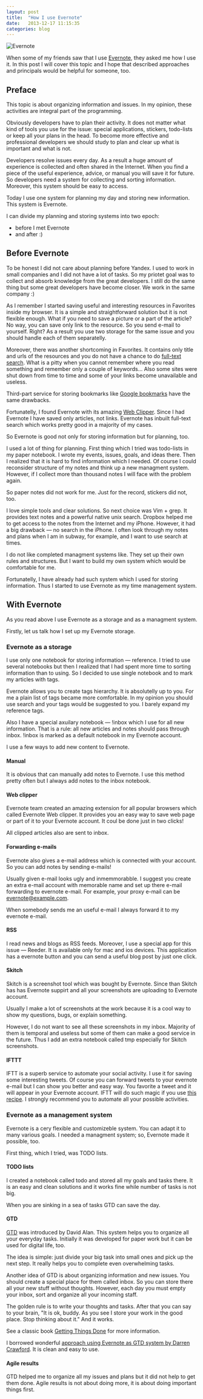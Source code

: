 ```yaml
---
layout: post
title:  "How I use Evernote"
date:   2013-12-17 11:15:35
categories: blog
---
```


![Evernote](/i/evernote.jpg)

When some of my friends saw that I use [Evernote](http://evernote.com/), they asked me how I use it. In this post I will cover this topic and I hope that described approaches and principals would be helpful for someone, too.

## Preface

This topic is about organizing information and issues. In my opinion, these activities are integral part of the programming.

Obviously developers have to plan their activity. It does not matter what kind of tools you use for the issue: special applications, stickers, todo-lists or keep all your plans in the head. To become more effective and professional developers we should study to plan and clear up what is important and what is not.

Developers resolve issues every day. As a result a huge amount of experience is collected and often shared in the Internet. When you find a piece of the useful experience, advice, or manual you will save it for future. So developers need a system for collecting and sorting information. Moreover, this system should be easy to access.

Today I use one system for planning my day and storing new information. This system is Evernote.

I can divide my planning and storing systems into two epoch:

  * before I met Evernote
  * and after :)

## Before Evernote

To be honest I did not care about planning before Yandex. I used to work in small companies and I did not have a lot of tasks. So my priotet goal was to collect and absorb knowledge from the great developers. I still do the same thing but some great developers have become closer. We work in the same company :)

As I remember I started saving useful and interesting resources in Favorites inside my browser. It is a simple and straightforward solution but it is not flexible enough. What if you need to save a picture or a part of the article? No way, you can save only link to the resource. So you send e-mail to yourself. Right? As a result you use two storage for the same issue and you should handle each of them separatelly.

Moreover, there was another shortcoming in Favorites. It contains only title and urls of the resources and you do not have a chance to do [full-text search](http://en.wikipedia.org/wiki/Full_text_search). What is a pitty when you cannot remember where you read something and remember only a couple of keywords... Also some sites were shut down from time to time and some of your links become unavailable and useless.

Third-part service for storing bookmarks like [Google bookmarks](https://www.google.com/bookmarks/) have the same drawbacks.

Fortunatelly, I found Evernote with its amazing [Web Clipper](http://evernote.com/webclipper/). Since I had Evernote I have saved only articles, not links. Evernote has inbuilt full-text search which works pretty good in a majority of my cases.

So Evernote is good not only for storing information but for planning, too.

I used a lot of thing for planning. First thing which I tried was todo-lists in my paper notebook. I wrote my events, issues, goals, and ideas there. Then I realized that it is hard to find information which I needed. Of course I could reconsider structure of my notes and think up a new managment system. However, if I collect more than thousand notes I will face with the problem again.

So paper notes did not work for me. Just for the record, stickers did not, too.

I love simple tools and clear solutions. So next choice was Vim + grep. It provides text notes and a powerful native unix search. Dropbox helped me to get access to the notes from the Internet and my iPhone. However, it had a big drawback — no search in the iPhone. I often look through my notes and plans when I am in subway, for example, and I want to use search at times.

I do not like completed managment systems like. They set up their own rules and structures. But I want to build my own system which would be comfortable for me.

Fortunatelly, I have already had such system which I used for storing information. Thus I started to use Evernote as my time management system.

## With Evernote

As you read above I use Evernote as a storage and as a managment system.

Firstly, let us talk how I set up my Evernote storage.

### Evernote as a storage

I use only one notebook for storing information — reference. I tried to use several notebooks but then I realized that I had spent more time to sorting information than to using. So I decided to use single notebook and to mark my articles with tags.

Evernote allows you to create tags hierarchy. It is absolutelly up to you. For me a plain list of tags became more comfortable. In my opinion you should use search and your tags would be suggested to you. I barely expand my reference tags.

Also I have a special axuilary notebook — !inbox which I use for all new information. That is a rule: all new articles and notes should pass through inbox. !inbox is marked as a default notebook in my Evernote account.

I use a few ways to add new content to Evernote.

#### Manual
It is obvious that can manually add notes to Evernote. I use this method pretty often but I always add notes to the inbox notebook.

#### Web clipper
Evernote team created an amazing extension for all popular browsers which called Evernote Web clipper. It provides you an easy way to save web page or part of it to your Evernote account. It coul be done just in two clicks!

All clipped articles also are sent to inbox.

#### Forwarding e-mails
Evernote also gives a e-mail address which is connected with your account. So you can add notes by sending e-mails!

Usually given e-mail looks ugly and inmemmorabble. I suggest you create an extra e-mail account with memorable name and set up there e-mail forwarding to evernote e-mail. For example, your proxy e-mail can be evernote@example.com.

When somebody sends me an useful e-mail I always forward it to my evernote e-mail.

#### RSS
I read news and blogs as RSS feeds. Moreover, I use a special app for this issue — Reeder. It is available only for mac and ios devices. This application has a evernote button and you can send  a useful blog post by just one click.

#### Skitch
Skitch is a screenshot tool which was bought by Evernote. Since than Skitch has has Evernote suppirt and all your screenshots are uploading to Evernote account.

Usually I make a lot of screenshots at the work because it is a cool way to show my questions, bugs, or explain something.

However, I do not want to see all these screenshots in my inbox. Majority of them is temporal and useless but some of them can make a good service in the future. Thus I add an extra notebook called tmp especially for Skitch screenshots.

#### IFTTT

IFTT is a superb service to automate your social activity. I use it for saving some interesting tweets. Of course you can forward tweets to your evernote e-mail but I can show you better and easy way. You favorite a tweet and it will appear in your Evernote account. IFTT will do such magic if you use [this recipe](https://ifttt.com/recipes/108658). I strongly recommend you to automate all your possible activities.

### Evernote as a management system
Evernote is a cery flexible and customizeble system. You can adapt it to many various goals. I needed a managment system; so, Evernote made it possible, too.

First thing, which I tried, was TODO lists.

#### TODO lists
I created a notebook called todo and stored all my goals and tasks there. It is an easy and clean solutions and it works fine while number of tasks is not big.

When you are sinking in a sea of tasks GTD can save the day.

#### GTD
[GTD](http://en.wikipedia.org/wiki/Getting_Things_Done)  was introduced by David Alan. This system helps you to organize all your everyday tasks. Initially it was developed for paper work but it can be used for digital life, too.

The idea is simple: just divide your big task into small ones and pick up the next step. It really helps you to complete even overwhelming tasks.

Another idea of GTD is about organizing information and new issues. You should create a special place for them called inbox. So you can store there all your new stuff without thoughts. However, each day you must empty your inbox, sort and organize all your incoming staff.

The golden rule is to write your thoughts and tasks. After that you can say to your brain, "It is ok, buddy. As you see I store your work in the good place. Stop thinking about it." And it works.

See a classic book [Getting Things Done](http://www.amazon.com/Getting-Things-Done-Stress-Free-Productivity/dp/0142000280/) for more information.

I borrowed wonderful [approach using Evernote as GTD system by Darren Crawford](http://darrencrawford.com/my-simple-gtd-evernote-combo/). It is clean and easy to use.

#### Agile results
GTD helped me to organize all my issues and plans but it did not help to get them done.
Agile results is not about doing more, it is about doing important things first.
